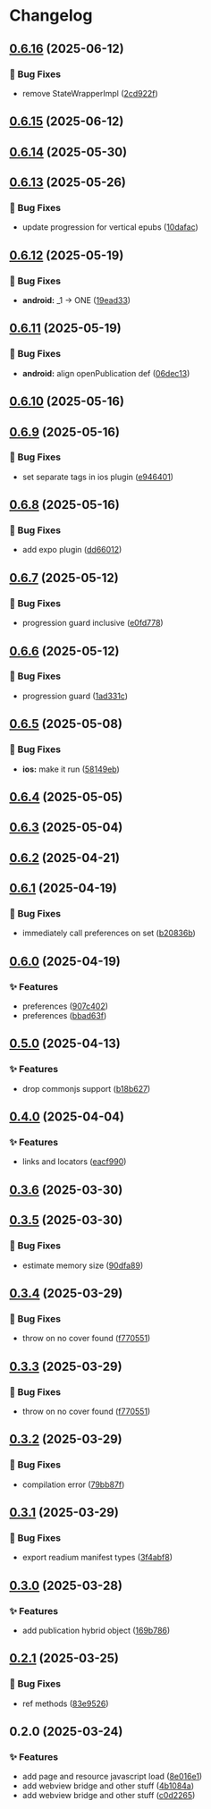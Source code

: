 # Changelog

## [0.6.16](https://github.com/shovel-kun/react-native-nitro-readium/compare/v0.6.15...v0.6.16) (2025-06-12)

### 🐛 Bug Fixes

* remove StateWrapperImpl ([2cd922f](https://github.com/shovel-kun/react-native-nitro-readium/commit/2cd922ffa51c213ea50b08fee0c98f3aa3bb459e))

## [0.6.15](https://github.com/shovel-kun/react-native-nitro-readium/compare/v0.6.14...v0.6.15) (2025-06-12)

## [0.6.14](https://github.com/shovel-kun/react-native-nitro-readium/compare/v0.6.13...v0.6.14) (2025-05-30)

## [0.6.13](https://github.com/shovel-kun/react-native-nitro-readium/compare/v0.6.12...v0.6.13) (2025-05-26)

### 🐛 Bug Fixes

* update progression for vertical epubs ([10dafac](https://github.com/shovel-kun/react-native-nitro-readium/commit/10dafac480ac7ea8d82b4e5356f76905fc3ef1e3))

## [0.6.12](https://github.com/shovel-kun/react-native-nitro-readium/compare/v0.6.11...v0.6.12) (2025-05-19)

### 🐛 Bug Fixes

* **android:** _1 -> ONE ([19ead33](https://github.com/shovel-kun/react-native-nitro-readium/commit/19ead33607fc045231becfa06fc0edf7d139f1ef))

## [0.6.11](https://github.com/shovel-kun/react-native-nitro-readium/compare/v0.6.10...v0.6.11) (2025-05-19)

### 🐛 Bug Fixes

* **android:** align openPublication def ([06dec13](https://github.com/shovel-kun/react-native-nitro-readium/commit/06dec137bbe4370327bd4c15bd593a7cc0f98be8))

## [0.6.10](https://github.com/shovel-kun/react-native-nitro-readium/compare/v0.6.9...v0.6.10) (2025-05-16)

## [0.6.9](https://github.com/shovel-kun/react-native-nitro-readium/compare/v0.6.8...v0.6.9) (2025-05-16)

### 🐛 Bug Fixes

* set separate tags in ios plugin ([e946401](https://github.com/shovel-kun/react-native-nitro-readium/commit/e946401c45ab73e97fb5c85f51e77895a3bc9ccf))

## [0.6.8](https://github.com/shovel-kun/react-native-nitro-readium/compare/v0.6.7...v0.6.8) (2025-05-16)

### 🐛 Bug Fixes

* add expo plugin ([dd66012](https://github.com/shovel-kun/react-native-nitro-readium/commit/dd66012777acd7e6817fc82e0013384923ef0282))

## [0.6.7](https://github.com/shovel-kun/react-native-nitro-readium/compare/v0.6.6...v0.6.7) (2025-05-12)

### 🐛 Bug Fixes

* progression guard inclusive ([e0fd778](https://github.com/shovel-kun/react-native-nitro-readium/commit/e0fd778ddd76d9d13a177b181caab101ba06f142))

## [0.6.6](https://github.com/shovel-kun/react-native-nitro-readium/compare/v0.6.5...v0.6.6) (2025-05-12)

### 🐛 Bug Fixes

* progression guard ([1ad331c](https://github.com/shovel-kun/react-native-nitro-readium/commit/1ad331c5bebd65aa54573f92ae4314ca031a787c))

## [0.6.5](https://github.com/shovel-kun/react-native-nitro-readium/compare/v0.6.4...v0.6.5) (2025-05-08)

### 🐛 Bug Fixes

* **ios:** make it run ([58149eb](https://github.com/shovel-kun/react-native-nitro-readium/commit/58149eb0dec1df861ef63bc9e8a6627859f9a436))

## [0.6.4](https://github.com/shovel-kun/react-native-nitro-readium/compare/v0.6.3...v0.6.4) (2025-05-05)

## [0.6.3](https://github.com/shovel-kun/react-native-nitro-readium/compare/v0.6.2...v0.6.3) (2025-05-04)

## [0.6.2](https://github.com/shovel-kun/react-native-nitro-readium/compare/v0.6.1...v0.6.2) (2025-04-21)

## [0.6.1](https://github.com/shovel-kun/react-native-nitro-readium/compare/v0.6.0...v0.6.1) (2025-04-19)

### 🐛 Bug Fixes

* immediately call preferences on set ([b20836b](https://github.com/shovel-kun/react-native-nitro-readium/commit/b20836bfebc3fb8956d8bdf596d1fb0dde19bb6a))

## [0.6.0](https://github.com/shovel-kun/react-native-nitro-readium/compare/v0.5.0...v0.6.0) (2025-04-19)

### ✨ Features

* preferences ([907c402](https://github.com/shovel-kun/react-native-nitro-readium/commit/907c4024d3ec691c4d6a83b202fae6185e229205))
* preferences ([bbad63f](https://github.com/shovel-kun/react-native-nitro-readium/commit/bbad63f39b4a6cc894a678247d683785deda9938))

## [0.5.0](https://github.com/shovel-kun/react-native-nitro-readium/compare/v0.4.0...v0.5.0) (2025-04-13)

### ✨ Features

* drop commonjs support ([b18b627](https://github.com/shovel-kun/react-native-nitro-readium/commit/b18b627e2a10a3e6cfefde8c9d7463f54413d371))

## [0.4.0](https://github.com/shovel-kun/react-native-nitro-readium/compare/v0.3.6...v0.4.0) (2025-04-04)

### ✨ Features

* links and locators ([eacf990](https://github.com/shovel-kun/react-native-nitro-readium/commit/eacf9905f916bc394b02ba309da45db2daeb90eb))

## [0.3.6](https://github.com/shovel-kun/react-native-nitro-readium/compare/v0.3.5...v0.3.6) (2025-03-30)

## [0.3.5](https://github.com/shovel-kun/react-native-nitro-readium/compare/v0.3.4...v0.3.5) (2025-03-30)

### 🐛 Bug Fixes

* estimate memory size ([90dfa89](https://github.com/shovel-kun/react-native-nitro-readium/commit/90dfa89b6089da87c4f7ea401f289ef2f021e4f2))

## [0.3.4](https://github.com/shovel-kun/react-native-nitro-readium/compare/v0.3.2...v0.3.4) (2025-03-29)

### 🐛 Bug Fixes

* throw on no cover found ([f770551](https://github.com/shovel-kun/react-native-nitro-readium/commit/f770551962ca47563412b4d0fee10c70431cf391))

## [0.3.3](https://github.com/shovel-kun/react-native-nitro-readium/compare/v0.3.2...v0.3.3) (2025-03-29)

### 🐛 Bug Fixes

* throw on no cover found ([f770551](https://github.com/shovel-kun/react-native-nitro-readium/commit/f770551962ca47563412b4d0fee10c70431cf391))

## [0.3.2](https://github.com/shovel-kun/react-native-nitro-readium/compare/v0.3.1...v0.3.2) (2025-03-29)

### 🐛 Bug Fixes

* compilation error ([79bb87f](https://github.com/shovel-kun/react-native-nitro-readium/commit/79bb87f6c06f56f3b16d1227657dd8093601659d))

## [0.3.1](https://github.com/shovel-kun/react-native-nitro-readium/compare/v0.3.0...v0.3.1) (2025-03-29)

### 🐛 Bug Fixes

* export readium manifest types ([3f4abf8](https://github.com/shovel-kun/react-native-nitro-readium/commit/3f4abf8a70acbed234ce142aabbe891346cab113))

## [0.3.0](https://github.com/shovel-kun/react-native-nitro-readium/compare/v0.2.1...v0.3.0) (2025-03-28)

### ✨ Features

* add publication hybrid object ([169b786](https://github.com/shovel-kun/react-native-nitro-readium/commit/169b786a4500a5b18f75b39ccd6660bb7663f17f))

## [0.2.1](https://github.com/shovel-kun/react-native-nitro-readium/compare/v0.2.0...v0.2.1) (2025-03-25)

### 🐛 Bug Fixes

* ref methods ([83e9526](https://github.com/shovel-kun/react-native-nitro-readium/commit/83e952603fac71bdbb82d7206acc2496724ab060))

## 0.2.0 (2025-03-24)

### ✨ Features

* add page and resource javascript load ([8e016e1](https://github.com/shovel-kun/react-native-nitro-readium/commit/8e016e1c0c695899fc3df4d4f09a0000f5b3789e))
* add webview bridge and other stuff ([4b1084a](https://github.com/shovel-kun/react-native-nitro-readium/commit/4b1084adcfcf67d822936143c3263273bc434e15))
* add webview bridge and other stuff ([c0d2265](https://github.com/shovel-kun/react-native-nitro-readium/commit/c0d22654cbc04f1c8beb5bf67f7cb3c33e8affbd))
